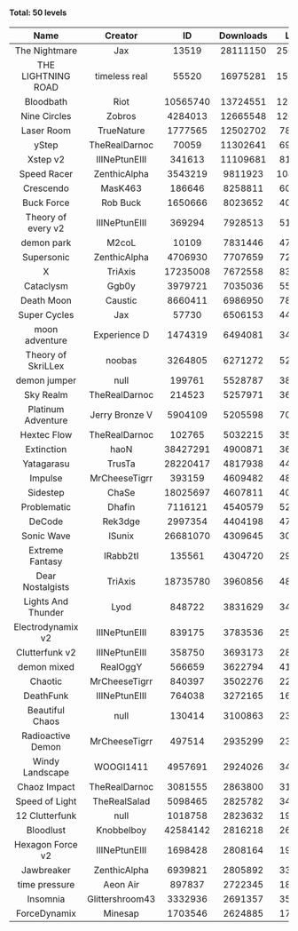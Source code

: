 #### Total: 50 levels

| Name | Creator | ID | Downloads | Likes |
|:---:|:---:|:---:|:---:|:---:|
| The Nightmare | Jax | 13519 | 28111150 | 2567644
| THE LIGHTNING ROAD | timeless real | 55520 | 16975281 | 1522842
| Bloodbath | Riot | 10565740 | 13724551 | 1237230
| Nine Circles | Zobros | 4284013 | 12665548 | 1263863
| Laser Room | TrueNature | 1777565 | 12502702 | 781952
| yStep | TheRealDarnoc | 70059 | 11302641 | 695593
| Xstep v2 | IIINePtunEIII | 341613 | 11109681 | 812407
| Speed Racer | ZenthicAlpha | 3543219 | 9811923 | 1048930
| Crescendo | MasK463 | 186646 | 8258811 | 600746
| Buck Force | Rob Buck | 1650666 | 8023652 | 407418
| Theory of every v2 | IIINePtunEIII | 369294 | 7928513 | 519869
| demon park | M2coL | 10109 | 7831446 | 472667
| Supersonic | ZenthicAlpha | 4706930 | 7707659 | 728708
| X | TriAxis | 17235008 | 7672558 | 838913
| Cataclysm | Ggb0y | 3979721 | 7035036 | 557110
| Death Moon  | Caustic | 8660411 | 6986950 | 782330
| Super Cycles | Jax | 57730 | 6506153 | 442577
| moon adventure | Experience D | 1474319 | 6494081 | 349803
| Theory of SkriLLex | noobas | 3264805 | 6271272 | 521475
| demon jumper | null | 199761 | 5528787 | 386497
| Sky Realm | TheRealDarnoc | 214523 | 5257971 | 360929
| Platinum Adventure | Jerry Bronze V | 5904109 | 5205598 | 700487
| Hextec Flow | TheRealDarnoc | 102765 | 5032215 | 359333
| Extinction | haoN | 38427291 | 4900871 | 366274
| Yatagarasu  | TrusTa | 28220417 | 4817938 | 443519
| Impulse | MrCheeseTigrr | 393159 | 4609482 | 480974
| Sidestep | ChaSe | 18025697 | 4607811 | 401572
| Problematic | Dhafin | 7116121 | 4540579 | 527981
| DeCode | Rek3dge | 2997354 | 4404198 | 475298
| Sonic Wave | lSunix | 26681070 | 4309645 | 307948
| Extreme Fantasy | IRabb2tI | 135561 | 4304720 | 298725
| Dear Nostalgists | TriAxis | 18735780 | 3960856 | 485941
| Lights And Thunder | Lyod | 848722 | 3831629 | 341847
| Electrodynamix v2 | IIINePtunEIII | 839175 | 3783536 | 258626
| Clutterfunk v2 | IIINePtunEIII | 358750 | 3693173 | 281226
| demon mixed | RealOggY | 566659 | 3622794 | 418918
| Chaotic | MrCheeseTigrr | 840397 | 3502276 | 229765
| DeathFunk | IIINePtunEIII | 764038 | 3272165 | 168886
| Beautiful Chaos | null | 130414 | 3100863 | 232743
| Radioactive Demon | MrCheeseTigrr | 497514 | 2935299 | 236206
| Windy Landscape | WOOGI1411 | 4957691 | 2924026 | 346838
| Chaoz Impact | TheRealDarnoc | 3081555 | 2863800 | 319732
| Speed of Light | TheRealSalad | 5098465 | 2825782 | 346865
| 12 Clutterfunk | null | 1018758 | 2823632 | 192527
| Bloodlust | Knobbelboy | 42584142 | 2816218 | 264752
| Hexagon Force v2 | IIINePtunEIII | 1698428 | 2808164 | 191508
| Jawbreaker | ZenthicAlpha | 6939821 | 2805892 | 335732
| time pressure | Aeon Air | 897837 | 2722345 | 184763
| Insomnia | Glittershroom43 | 3332936 | 2691357 | 355331
| ForceDynamix | Minesap | 1703546 | 2624885 | 179161
